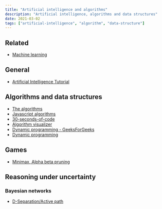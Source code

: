 ```yaml
---
title: "Artificial intelligence and algorithms"
description: "Artificial intelligence, algorithms and data structures"
date: 2021-03-02
tags: ["artificial-intelligence", "algorithm", "data-structure"]
---
```


<div>

## Related

- [Machine learning](/links/machine-learning)

</div>

<CC>

<div>

## General

- [Artificial Intelligence Tutorial](https://www.javatpoint.com/artificial-intelligence-tutorial)

</div>

<div>

## Algorithms and data structures

- [The algorithms](https://thealgorithms.github.io/)
- [Javascript algorithms](https://github.com/trekhleb/javascript-algorithms)
- [30-seconds-of-code](https://github.com/30-seconds/30-seconds-of-code/tree/master/snippets)
- [Algorithm visualizer](https://algorithm-visualizer.org/)
- [Dynamic programming - GeeksForGeeks](https://www.geeksforgeeks.org/dynamic-programming/)
- [Dynamic programming](https://github.com/tristanguigue/dynamic-programming)


</div>

<div>

## Games

- [Minimax, Alpha beta pruning](https://www.youtube.com/watch?v=l-hh51ncgDI)

</div>

<div>

## Reasoning under uncertainty

### Bayesian networks

- [D-Separation/Active path](https://www.youtube.com/watch?v=yDs_q6jKHb0)

</div>

</CC>